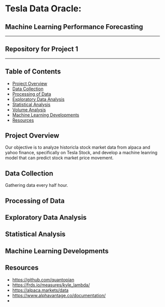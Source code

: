 # Tesla Data Oracle:
## Machine Learning Performance Forecasting
---
## Repository for Project 1
---
## Table of Contents 
* [Project Overview](#project-overview)
* [Data Collection](#data-collection)
* [Processing of Data](#processing-of-data)
* [Exploratory Data Analysis](#exploratory-data-analysis)
* [Statistical Analysis](#statistical-analysis)
* [Volume Analysis](#volume-analysis) 
* [Machine Learning Developments](#machine-learning-developments)
* [Resources](#resources)








## Project Overview
  Our objective is to analyze historicla stock market data from alpaca and yahoo finance, specifically on Tesla Stock, and develop a machine leanring model that can predict stock market price movement.
## Data Collection
  Gathering data every half hour. 
## Processing of Data
## Exploratory Data Analysis
## Statistical Analysis 
## Machine Learning Developments
## Resources 
* https://github.com/quantopian
* https://frds.io/measures/kyle_lambda/
* https://alpaca.markets/data
* https://www.alphavantage.co/documentation/
* 

  

